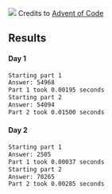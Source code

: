![](https://blog.pythondiscord.com/content/images/2021/03/AoC_banner.png)
Credits to [Advent of Code](https://adventofcode.com/)
## Results
#### Day 1 
```bash
Starting part 1
Answer: 54968
Part 1 took 0.00195 seconds
Starting part 2
Answer: 54094
Part 2 took 0.01500 seconds
```
#### Day 2
```bash
Starting part 1
Answer: 2505
Part 1 took 0.00037 seconds
Starting part 2
Answer: 70265
Part 2 took 0.00285 seconds
```
